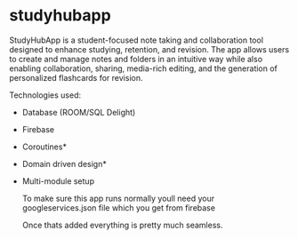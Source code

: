 # studyhubapp

StudyHubApp is a student-focused note taking and collaboration tool designed to enhance studying, retention, and revision. The app allows users to create and manage notes and folders in an intuitive way while also enabling collaboration, sharing, media-rich editing, and the generation of personalized flashcards for revision. 

Technologies used:
* Database (ROOM/SQL Delight)
* Firebase
* Coroutines*
* Domain driven design*
* Multi-module setup

  To make sure this app runs normally youll need your googleservices.json file which you get from firebase

  Once thats added everything is pretty much seamless.

